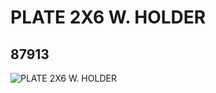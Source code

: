 # PLATE 2X6 W. HOLDER
## 87913
![PLATE 2X6 W. HOLDER](https://lc-www-live-s.legocdn.com/media/bricks/5/2/4565430.jpg)